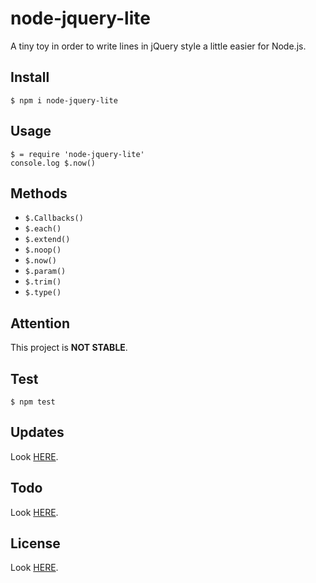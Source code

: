 # node-jquery-lite

A tiny toy in order to write lines in jQuery style a little easier for Node.js.

## Install

```
$ npm i node-jquery-lite
```

## Usage

```
$ = require 'node-jquery-lite'
console.log $.now()
```

## Methods

- `$.Callbacks()`
- `$.each()`
- `$.extend()`
- `$.noop()`
- `$.now()`
- `$.param()`
- `$.trim()`
- `$.type()`
    
## Attention

This project is **NOT STABLE**.

## Test

```
$ npm test
```

## Updates

Look [HERE](update.md).

## Todo

Look [HERE](todo.md).

## License

Look [HERE](license.md).